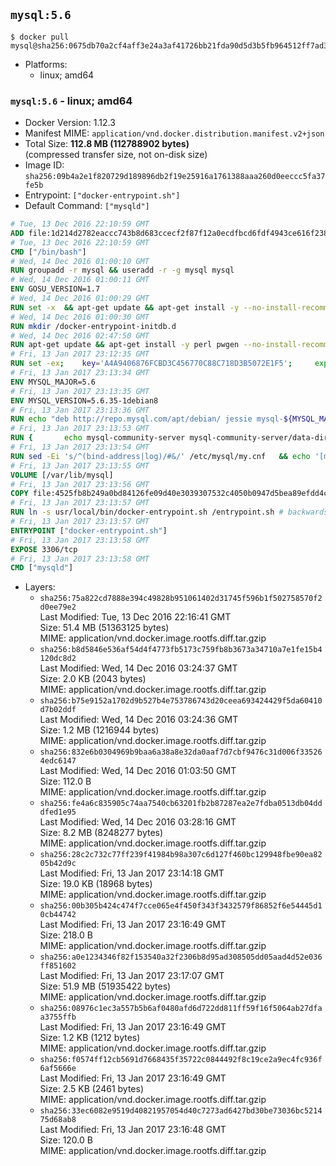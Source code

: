 ## `mysql:5.6`

```console
$ docker pull mysql@sha256:0675db70a2cf4aff3e24a3af41726bb21fda90d5d3b5fb964512ff7ad32cd454
```

-	Platforms:
	-	linux; amd64

### `mysql:5.6` - linux; amd64

-	Docker Version: 1.12.3
-	Manifest MIME: `application/vnd.docker.distribution.manifest.v2+json`
-	Total Size: **112.8 MB (112788902 bytes)**  
	(compressed transfer size, not on-disk size)
-	Image ID: `sha256:09b4a2e1f820729d189896db2f19e25916a1761388aaa260d0eeccc5fa37fe5b`
-	Entrypoint: `["docker-entrypoint.sh"]`
-	Default Command: `["mysqld"]`

```dockerfile
# Tue, 13 Dec 2016 22:10:59 GMT
ADD file:1d214d2782eaccc743b8d683ccecf2f87f12a0ecdfbcd6fdf4943ce616f23870 in / 
# Tue, 13 Dec 2016 22:10:59 GMT
CMD ["/bin/bash"]
# Wed, 14 Dec 2016 01:00:10 GMT
RUN groupadd -r mysql && useradd -r -g mysql mysql
# Wed, 14 Dec 2016 01:00:11 GMT
ENV GOSU_VERSION=1.7
# Wed, 14 Dec 2016 01:00:29 GMT
RUN set -x 	&& apt-get update && apt-get install -y --no-install-recommends ca-certificates wget && rm -rf /var/lib/apt/lists/* 	&& wget -O /usr/local/bin/gosu "https://github.com/tianon/gosu/releases/download/$GOSU_VERSION/gosu-$(dpkg --print-architecture)" 	&& wget -O /usr/local/bin/gosu.asc "https://github.com/tianon/gosu/releases/download/$GOSU_VERSION/gosu-$(dpkg --print-architecture).asc" 	&& export GNUPGHOME="$(mktemp -d)" 	&& gpg --keyserver ha.pool.sks-keyservers.net --recv-keys B42F6819007F00F88E364FD4036A9C25BF357DD4 	&& gpg --batch --verify /usr/local/bin/gosu.asc /usr/local/bin/gosu 	&& rm -r "$GNUPGHOME" /usr/local/bin/gosu.asc 	&& chmod +x /usr/local/bin/gosu 	&& gosu nobody true 	&& apt-get purge -y --auto-remove ca-certificates wget
# Wed, 14 Dec 2016 01:00:30 GMT
RUN mkdir /docker-entrypoint-initdb.d
# Wed, 14 Dec 2016 02:47:50 GMT
RUN apt-get update && apt-get install -y perl pwgen --no-install-recommends && rm -rf /var/lib/apt/lists/*
# Fri, 13 Jan 2017 23:12:35 GMT
RUN set -ex; 	key='A4A9406876FCBD3C456770C88C718D3B5072E1F5'; 	export GNUPGHOME="$(mktemp -d)"; 	gpg --keyserver ha.pool.sks-keyservers.net --recv-keys "$key"; 	gpg --export "$key" > /etc/apt/trusted.gpg.d/mysql.gpg; 	rm -r "$GNUPGHOME"; 	apt-key list > /dev/null
# Fri, 13 Jan 2017 23:13:34 GMT
ENV MYSQL_MAJOR=5.6
# Fri, 13 Jan 2017 23:13:35 GMT
ENV MYSQL_VERSION=5.6.35-1debian8
# Fri, 13 Jan 2017 23:13:36 GMT
RUN echo "deb http://repo.mysql.com/apt/debian/ jessie mysql-${MYSQL_MAJOR}" > /etc/apt/sources.list.d/mysql.list
# Fri, 13 Jan 2017 23:13:53 GMT
RUN { 		echo mysql-community-server mysql-community-server/data-dir select ''; 		echo mysql-community-server mysql-community-server/root-pass password ''; 		echo mysql-community-server mysql-community-server/re-root-pass password ''; 		echo mysql-community-server mysql-community-server/remove-test-db select false; 	} | debconf-set-selections 	&& apt-get update && apt-get install -y mysql-server="${MYSQL_VERSION}" && rm -rf /var/lib/apt/lists/* 	&& rm -rf /var/lib/mysql && mkdir -p /var/lib/mysql /var/run/mysqld 	&& chown -R mysql:mysql /var/lib/mysql /var/run/mysqld 	&& chmod 777 /var/run/mysqld
# Fri, 13 Jan 2017 23:13:54 GMT
RUN sed -Ei 's/^(bind-address|log)/#&/' /etc/mysql/my.cnf 	&& echo '[mysqld]\nskip-host-cache\nskip-name-resolve' > /etc/mysql/conf.d/docker.cnf
# Fri, 13 Jan 2017 23:13:55 GMT
VOLUME [/var/lib/mysql]
# Fri, 13 Jan 2017 23:13:56 GMT
COPY file:4525fb8b249a0bd84126fe09d40e3039307532c4050b0947d5bea89efdd4c1c9 in /usr/local/bin/ 
# Fri, 13 Jan 2017 23:13:57 GMT
RUN ln -s usr/local/bin/docker-entrypoint.sh /entrypoint.sh # backwards compat
# Fri, 13 Jan 2017 23:13:57 GMT
ENTRYPOINT ["docker-entrypoint.sh"]
# Fri, 13 Jan 2017 23:13:58 GMT
EXPOSE 3306/tcp
# Fri, 13 Jan 2017 23:13:58 GMT
CMD ["mysqld"]
```

-	Layers:
	-	`sha256:75a822cd7888e394c49828b951061402d31745f596b1f502758570f2d0ee79e2`  
		Last Modified: Tue, 13 Dec 2016 22:16:41 GMT  
		Size: 51.4 MB (51363125 bytes)  
		MIME: application/vnd.docker.image.rootfs.diff.tar.gzip
	-	`sha256:b8d5846e536af54d4f4773fb5173c759fb8b3673a34710a7e1fe15b4120dc8d2`  
		Last Modified: Wed, 14 Dec 2016 03:24:37 GMT  
		Size: 2.0 KB (2043 bytes)  
		MIME: application/vnd.docker.image.rootfs.diff.tar.gzip
	-	`sha256:b75e9152a1702d9b527b4e753786743d20ceea693424429f5da60410d7b02ddf`  
		Last Modified: Wed, 14 Dec 2016 03:24:36 GMT  
		Size: 1.2 MB (1216944 bytes)  
		MIME: application/vnd.docker.image.rootfs.diff.tar.gzip
	-	`sha256:832e6b0304969b9baa6a38a8e32da0aaf7d7cbf9476c31d006f335264edc6147`  
		Last Modified: Wed, 14 Dec 2016 01:03:50 GMT  
		Size: 112.0 B  
		MIME: application/vnd.docker.image.rootfs.diff.tar.gzip
	-	`sha256:fe4a6c835905c74aa7540cb63201fb2b87287ea2e7fdba0513db04dddfed1e95`  
		Last Modified: Wed, 14 Dec 2016 03:28:16 GMT  
		Size: 8.2 MB (8248277 bytes)  
		MIME: application/vnd.docker.image.rootfs.diff.tar.gzip
	-	`sha256:28c2c732c77ff239f41984b98a307c6d127f460bc129948fbe90ea8205b42d9c`  
		Last Modified: Fri, 13 Jan 2017 23:14:18 GMT  
		Size: 19.0 KB (18968 bytes)  
		MIME: application/vnd.docker.image.rootfs.diff.tar.gzip
	-	`sha256:00b305b424c474f7cce065e4f450f343f3432579f86852f6e54445d10cb44742`  
		Last Modified: Fri, 13 Jan 2017 23:16:49 GMT  
		Size: 218.0 B  
		MIME: application/vnd.docker.image.rootfs.diff.tar.gzip
	-	`sha256:a0e1234346f82f153540a32f2306b8d95ad308505dd05aad4d52e036ff851602`  
		Last Modified: Fri, 13 Jan 2017 23:17:07 GMT  
		Size: 51.9 MB (51935422 bytes)  
		MIME: application/vnd.docker.image.rootfs.diff.tar.gzip
	-	`sha256:08976c1ec3a557b5b6af0480afd6d722dd811ff59f16f5064ab27dfaa3755ffb`  
		Last Modified: Fri, 13 Jan 2017 23:16:49 GMT  
		Size: 1.2 KB (1212 bytes)  
		MIME: application/vnd.docker.image.rootfs.diff.tar.gzip
	-	`sha256:f0574ff12cb5691d7668435f35722c0844492f8c19ce2a9ec4fc936f6af5666e`  
		Last Modified: Fri, 13 Jan 2017 23:16:49 GMT  
		Size: 2.5 KB (2461 bytes)  
		MIME: application/vnd.docker.image.rootfs.diff.tar.gzip
	-	`sha256:33ec6082e9519d40821957054d40c7273ad6427bd30be73036bc521475d68ab8`  
		Last Modified: Fri, 13 Jan 2017 23:16:48 GMT  
		Size: 120.0 B  
		MIME: application/vnd.docker.image.rootfs.diff.tar.gzip
